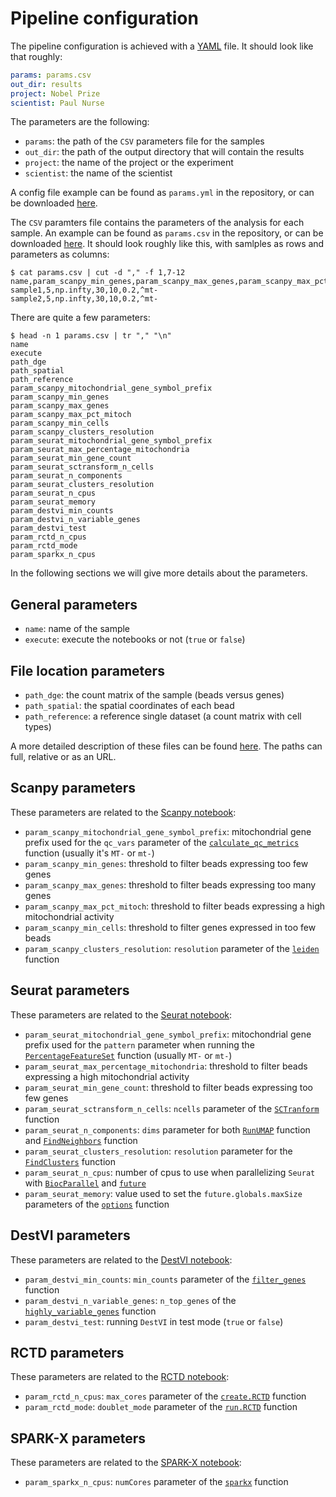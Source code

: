 
# Pipeline configuration

The pipeline configuration is achieved with a [YAML](https://en.wikipedia.org/wiki/YAML) file.
It should look like that roughly:

```yaml
params: params.csv
out_dir: results
project: Nobel Prize
scientist: Paul Nurse
```

The parameters are the following:

 * `params`: the path of the `CSV` parameters file for the samples
 * `out_dir`: the path of the output directory that will contain the results
 * `project`: the name of the project or the experiment
 * `scientist`: the name of the scientist

A config file example can be found as `params.yml` in the repository, or can be downloaded [here](https://bioinformatics.crick.ac.uk/shiny/users/bahn/slideseq/test_data/params.yml).

The `CSV` paramters file contains the parameters of the analysis for each sample.
An example can be found as `params.csv` in the repository, or can be downloaded [here](https://bioinformatics.crick.ac.uk/shiny/users/bahn/slideseq/test_data/params.csv).
It should look roughly like this, with samlples as rows and parameters as columns:

```
$ cat params.csv | cut -d "," -f 1,7-12
name,param_scanpy_min_genes,param_scanpy_max_genes,param_scanpy_max_pct_mitoch,param_scanpy_min_cells,param_scanpy_clusters_resolution,param_seurat_mitochondrial_gene_symbol_prefix
sample1,5,np.infty,30,10,0.2,^mt-
sample2,5,np.infty,30,10,0.2,^mt-
```

There are quite a few parameters:

```
$ head -n 1 params.csv | tr "," "\n"
name
execute
path_dge
path_spatial
path_reference
param_scanpy_mitochondrial_gene_symbol_prefix
param_scanpy_min_genes
param_scanpy_max_genes
param_scanpy_max_pct_mitoch
param_scanpy_min_cells
param_scanpy_clusters_resolution
param_seurat_mitochondrial_gene_symbol_prefix
param_seurat_max_percentage_mitochondria
param_seurat_min_gene_count
param_seurat_sctransform_n_cells
param_seurat_n_components
param_seurat_clusters_resolution
param_seurat_n_cpus
param_seurat_memory
param_destvi_min_counts
param_destvi_n_variable_genes
param_destvi_test
param_rctd_n_cpus
param_rctd_mode
param_sparkx_n_cpus
```

In the following sections we will give more details about the parameters.

## General parameters

 * `name`: name of the sample
 * `execute`: execute the notebooks or not (`true` or `false`)

## File location parameters

 * `path_dge`: the count matrix of the sample (beads versus genes)
 * `path_spatial`: the spatial coordinates of each bead
 * `path_reference`: a reference single dataset (a count matrix with cell types)

A more detailed description of these files can be found [here](file_formats.md).
The paths can full, relative or as an URL.

## Scanpy parameters

These parameters are related to the [Scanpy notebook](https://scanpy-tutorials.readthedocs.io/en/latest/spatial/integration-scanorama.html):

 * `param_scanpy_mitochondrial_gene_symbol_prefix`: mitochondrial gene prefix used for the `qc_vars` parameter of the [`calculate_qc_metrics`](https://scanpy.readthedocs.io/en/stable/generated/scanpy.pp.calculate_qc_metrics.html#scanpy.pp.calculate_qc_metrics) function (usually it's `MT-` or `mt-`)
 * `param_scanpy_min_genes`: threshold to filter beads expressing too few genes
 * `param_scanpy_max_genes`: threshold to filter beads expressing too many genes
 * `param_scanpy_max_pct_mitoch`: threshold to filter beads expressing a high mitochondrial activity
 * `param_scanpy_min_cells`: threshold to filter genes expressed in too few beads
 * `param_scanpy_clusters_resolution`: `resolution` parameter of the [`leiden`](https://scanpy.readthedocs.io/en/stable/generated/scanpy.tl.leiden.html#scanpy.tl.leiden.) function

## Seurat parameters

These parameters are related to the [Seurat notebook](https://satijalab.org/seurat/articles/spatial_vignette.html#slide-seq-1):

 * `param_seurat_mitochondrial_gene_symbol_prefix`: mitochondrial gene prefix used for the `pattern` parameter when running the [`PercentageFeatureSet`](https://satijalab.org/seurat/reference/percentagefeatureset) function (usually `MT-` or `mt-`)
 * `param_seurat_max_percentage_mitochondria`: threshold to filter beads expressing a high mitochondrial activity
 * `param_seurat_min_gene_count`: threshold to filter beads expressing too few genes
 * `param_seurat_sctransform_n_cells`: `ncells` parameter of the [`SCTranform`](https://satijalab.org/seurat/reference/sctransform) function
 * `param_seurat_n_components`: `dims` parameter for both [`RunUMAP`](https://satijalab.org/seurat/reference/runumap) function and  [`FindNeighbors`](https://satijalab.org/seurat/reference/findneighbors) function
 * `param_seurat_clusters_resolution`: `resolution` parameter for the [`FindClusters`](https://satijalab.org/seurat/reference/findclusters) function
 * `param_seurat_n_cpus`: number of cpus to use when parallelizing `Seurat` with [`BiocParallel`](https://bioconductor.org/packages/release/bioc/html/BiocParallel.html) and [`future`](https://cran.r-project.org/web/packages/future/vignettes/future-1-overview.html)
 * `param_seurat_memory`: value used to set the `future.globals.maxSize` parameters of the [`options`](https://stat.ethz.ch/R-manual/R-devel/library/base/html/options.html) function

## DestVI parameters

These parameters are related to the [DestVI notebook](https://docs.scvi-tools.org/en/stable/tutorials/notebooks/DestVI_tutorial.html):

 * `param_destvi_min_counts`: `min_counts` parameter of the [`filter_genes`](https://scanpy.readthedocs.io/en/stable/generated/scanpy.pp.filter_genes.html#scanpy.pp.filter_genes) function
 * `param_destvi_n_variable_genes`: `n_top_genes` of the [`highly_variable_genes`](https://scanpy.readthedocs.io/en/stable/generated/scanpy.pp.highly_variable_genes.html) function
 * `param_destvi_test`: running `DestVI` in test mode (`true` or `false`)

## RCTD parameters

These parameters are related to the [RCTD notebook](https://raw.githack.com/dmcable/spacexr/master/vignettes/spatial-transcriptomics.html):

 * `param_rctd_n_cpus`: `max_cores` parameter of the [`create.RCTD`](https://rdrr.io/github/dmcable/RCTD/man/create.RCTD.html) function
 * `param_rctd_mode`: `doublet_mode` parameter of the [`run.RCTD`](https://rdrr.io/github/dmcable/RCTD/man/run.RCTD.html) function

## SPARK-X parameters

These parameters are related to the [SPARK-X notebook](https://xzhoulab.github.io/SPARK/02_SPARK_Example/):

 * `param_sparkx_n_cpus`: `numCores` parameter of the [`sparkx`](https://xzhoulab.github.io/SPARK/02_SPARK_Example/) function

